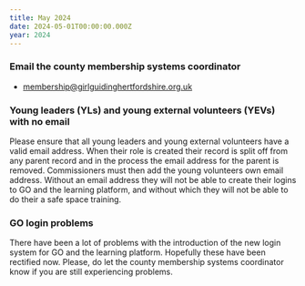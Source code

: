 ```yaml
---
title: May 2024
date: 2024-05-01T00:00:00.000Z
year: 2024
---
```

### Email the county membership systems coordinator

- <membership@girlguidinghertfordshire.org.uk>

### Young leaders (YLs) and young external volunteers (YEVs) with no email

Please ensure that all young leaders and young external volunteers have a valid email address. When their role is created their record is split off from any parent record and in the process the email address for the parent is removed. Commissioners must then add the young volunteers own email address. Without an email address they will not be able to create their logins to GO and the learning platform, and without which they will not be able to do their a safe space training.  

### GO login problems

There have been a lot of problems with the introduction of the new login system for GO and the learning platform. Hopefully these have been rectified now. Please, do let the county membership systems coordinator know if you are still experiencing problems.
